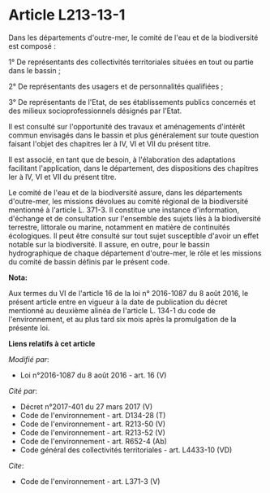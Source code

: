 # Article L213-13-1

Dans les départements d'outre-mer, le comité de l'eau et de la biodiversité est composé :

1° De représentants des collectivités territoriales situées en tout ou partie dans le bassin ;

2° De représentants des usagers et de personnalités qualifiées ;

3° De représentants de l'Etat, de ses établissements publics concernés et des milieux socioprofessionnels désignés par
l'Etat.

Il est consulté sur l'opportunité des travaux et aménagements d'intérêt commun envisagés dans le bassin et plus généralement
sur toute question faisant l'objet des chapitres Ier à IV, VI et VII du présent titre.

Il est associé, en tant que de besoin, à l'élaboration des adaptations facilitant l'application, dans le département, des
dispositions des chapitres Ier à IV, VI et VII du présent titre.

Le comité de l'eau et de la biodiversité assure, dans les départements d'outre-mer, les missions dévolues au comité régional
de la biodiversité mentionné à l'article L. 371-3. Il constitue une instance d'information, d'échange et de consultation sur
l'ensemble des sujets liés à la biodiversité terrestre, littorale ou marine, notamment en matière de continuités écologiques.
Il peut être consulté sur tout sujet susceptible d'avoir un effet notable sur la biodiversité. Il assure, en outre, pour le
bassin hydrographique de chaque département d'outre-mer, le rôle et les missions du comité de bassin définis par le présent
code.

**Nota:**

Aux termes du VI de l'article 16 de la loi n° 2016-1087 du 8 août 2016, le présent article entre en vigueur à la date de
publication du décret mentionné au deuxième alinéa de l'article L. 134-1 du code de l'environnement, et au plus tard six mois
après la promulgation de la présente loi.

**Liens relatifs à cet article**

_Modifié par_:

  - Loi n°2016-1087 du 8 août 2016 - art. 16 (V)

_Cité par_:

  - Décret n°2017-401 du 27 mars 2017 (V)
  - Code de l'environnement - art. D134-28 (T)
  - Code de l'environnement - art. R213-50 (V)
  - Code de l'environnement - art. R213-52 (V)
  - Code de l'environnement - art. R652-4 (Ab)
  - Code général des collectivités territoriales - art. L4433-10 (VD)

_Cite_:

  - Code de l'environnement - art. L371-3 (V)
